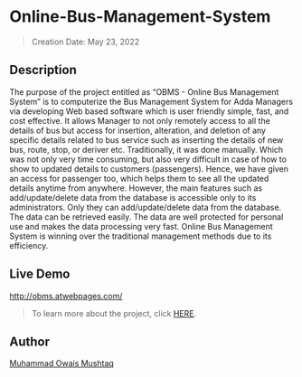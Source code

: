 # Online-Bus-Management-System
> Creation Date: May 23, 2022
## Description
The purpose of the project entitled as “OBMS - Online Bus Management System” is to 
computerize the Bus Management System for Adda Managers via developing Web based software 
which is user friendly simple, fast, and cost effective. It allows Manager to not only remotely 
access to all the details of bus but access for insertion, alteration, and deletion of any specific 
details related to bus service such as inserting the details of new bus, route, stop, or deriver etc. 
Traditionally, it was done manually. Which was not only very time consuming, but also very 
difficult in case of how to show to updated details to customers (passengers). Hence, we have 
given an access for passenger too, which helps them to see all the updated details anytime from 
anywhere. However, the main features such as add/update/delete data from the database is 
accessible only to its administrators. Only they can add/update/delete data from the database. The 
data can be retrieved easily. The data are well protected for personal use and makes the data 
processing very fast. Online Bus Management System is winning over the traditional management 
methods due to its efficiency.

## Live Demo
http://obms.atwebpages.com/

> To learn more about the project, click [HERE](https://github.com/muhammadowaismushtaq/Online-Bus-Management-System/blob/f9ce69c9c699ca724e47d8303a25cc61abfdac8d/Project%20Documents/K181177(8E)_WP_Project_Report.pdf).

## Author
[Muhammad Owais Mushtaq](https://github.com/muhammadowaismushtaq)
